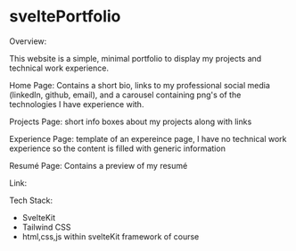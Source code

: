 # sveltePortfolio
Overview:

This website is a simple, minimal portfolio to display my projects and technical work experience.

Home Page: Contains a short bio, links to my professional social media (linkedIn, github, email), and a carousel containing png's of the technologies I have experience with.

Projects Page: short info boxes about my projects along with links

Experience Page: template of an expereince page, I have no technical work experience so the content is filled with generic information

Resumé Page: Contains a preview of my resumé

Link: 

Tech Stack:
- SvelteKit
- Tailwind CSS
- html,css,js within svelteKit framework of course


